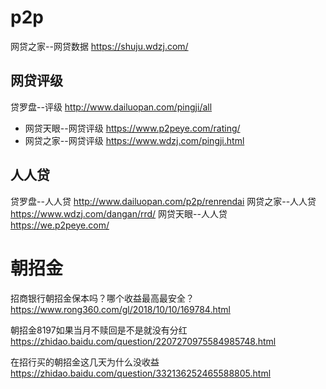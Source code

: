 
# p2p

网贷之家--网贷数据 https://shuju.wdzj.com/

## 网贷评级

贷罗盘--评级 http://www.dailuopan.com/pingji/all
- 网贷天眼--网贷评级 https://www.p2peye.com/rating/
- 网贷之家--网贷评级 https://www.wdzj.com/pingji.html

## 人人贷

贷罗盘--人人贷 http://www.dailuopan.com/p2p/renrendai
网贷之家--人人贷 https://www.wdzj.com/dangan/rrd/
网贷天眼--人人贷 https://we.p2peye.com/

# 朝招金

招商银行朝招金保本吗？哪个收益最高最安全？ https://www.rong360.com/gl/2018/10/10/169784.html

朝招金8197如果当月不赎回是不是就没有分红 https://zhidao.baidu.com/question/2207270975584985748.html

在招行买的朝招金这几天为什么没收益 https://zhidao.baidu.com/question/332136252465588805.html

